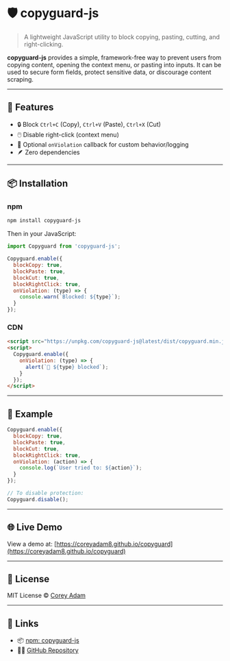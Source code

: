 # 🛡️ copyguard-js

> A lightweight JavaScript utility to block copying, pasting, cutting, and right-clicking.

**copyguard-js** provides a simple, framework-free way to prevent users from copying content, opening the context menu, or pasting into inputs. It can be used to secure form fields, protect sensitive data, or discourage content scraping.

---

## 🚀 Features

* 🔒 Block `Ctrl+C` (Copy), `Ctrl+V` (Paste), `Ctrl+X` (Cut)
* 🖱️ Disable right-click (context menu)
* 🧠 Optional `onViolation` callback for custom behavior/logging
* 🪶 Zero dependencies

---

## 📦 Installation

### npm

```bash
npm install copyguard-js
```

Then in your JavaScript:

```js
import Copyguard from 'copyguard-js';

Copyguard.enable({
  blockCopy: true,
  blockPaste: true,
  blockCut: true,
  blockRightClick: true,
  onViolation: (type) => {
    console.warn(`Blocked: ${type}`);
  }
});
```

### CDN

```html
<script src="https://unpkg.com/copyguard-js@latest/dist/copyguard.min.js"></script>
<script>
  Copyguard.enable({
    onViolation: (type) => {
      alert(`🚫 ${type} blocked`);
    }
  });
</script>
```

---

## 🧪 Example

```js
Copyguard.enable({
  blockCopy: true,
  blockPaste: true,
  blockCut: true,
  blockRightClick: true,
  onViolation: (action) => {
    console.log(`User tried to: ${action}`);
  }
});

// To disable protection:
Copyguard.disable();
```

---

## 🌐 Live Demo

View a demo at: [https://coreyadam8.github.io/copyguard](https://coreyadam8.github.io/copyguard)

---

## 📄 License

MIT License © [Corey Adam](https://github.com/coreyadam8)

---

## 🔗 Links

* 📦 [npm: copyguard-js](https://www.npmjs.com/package/copyguard-js)
* 🧑‍💻 [GitHub Repository](https://github.com/coreyadam8/copyguard-js)
